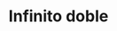 ---
title: Infinito doble
date: 
draft: false

# descripcion
description : Aro de plata pasante

materials: Plata 925

color: Plateado

dimensions: 0,6cm x 1,1cm

code: 01-20-0433

type: "Aros"

categories: []

# Images
# first image will be shown in the product page
images:
  # - image: "images/path_to_image"
  # La ubicacion de las imagenes es imagenes/Aros/Aros.Solo Plata/01-20-0433-infinito-doble
  - image: "./images/aros/solo_plata/01-20-0433-infinito-doble_a.JPG"
  - image: "./images/aros/solo_plata/01-20-0433-infinito-doble_b.JPG"
---